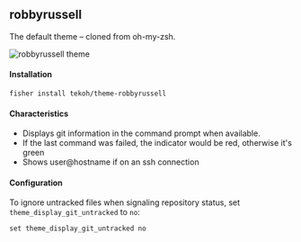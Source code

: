 ## robbyrussell

The default theme – cloned from oh-my-zsh.

![robbyrussell theme][screenshot]

#### Installation

```fish
fisher install tekoh/theme-robbyrussell
```

#### Characteristics

- Displays git information in the command prompt when available.
- If the last command was failed, the indicator would be red, otherwise it's
  green
- Shows user@hostname if on an ssh connection

#### Configuration

To ignore untracked files when signaling repository status, set
`theme_display_git_untracked` to `no`:

```fish
set theme_display_git_untracked no
```

[screenshot]: https://bachue.github.io/oh-my-fish/images/robbyrussell-screenshot.png
